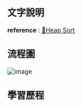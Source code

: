 ## 文字說明
**reference** : [🔗Heap Sort](https://github.com/zhaoqieyu/LearningNotes/blob/master/05_Heap%20Sort/README.md)
## 流程圖
![image](https://github.com/zhaoqieyu/LearningNotes/blob/master/pictures/%E6%B5%81%E7%A8%8B%E5%9C%96_Heap%20Sort.jpg)

## 學習歷程
